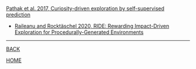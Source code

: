 
[Pathak et al. 2017, Curiosity-driven exploration by self-supervised prediction](pathak_et_al_2017/summary.md)

- [Raileanu and Rocktäschel 2020, RIDE: Rewarding Impact-Driven Exploration for Procedurally-Generated Environments](raileanu_and_rocktaschel_2020/summary.md)   


---
[BACK](../index.md)

[HOME]( ../../README.md)